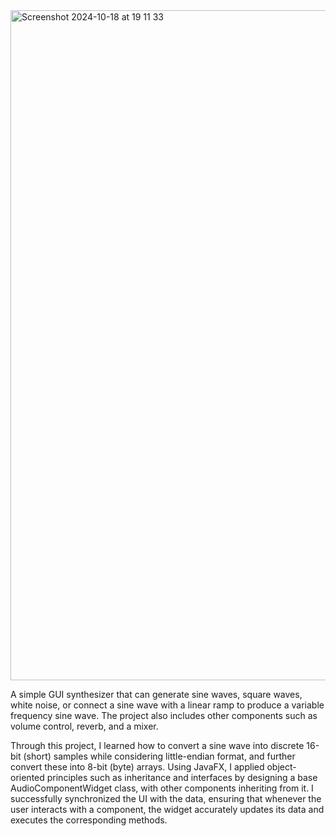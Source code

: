 <img width="1072" alt="Screenshot 2024-10-18 at 19 11 33" src="https://github.com/user-attachments/assets/13324751-cbf6-4b93-ac86-2205aa51dd2b">

A simple GUI synthesizer that can generate sine waves, square waves, white noise, or connect a sine wave with a linear ramp to produce a variable frequency sine wave. The project also includes other components such as volume control, reverb, and a mixer.

Through this project, I learned how to convert a sine wave into discrete 16-bit (short) samples while considering little-endian format, and further convert these into 8-bit (byte) arrays. Using JavaFX, I applied object-oriented principles such as inheritance and interfaces by designing a base AudioComponentWidget class, with other components inheriting from it. I successfully synchronized the UI with the data, ensuring that whenever the user interacts with a component, the widget accurately updates its data and executes the corresponding methods.
